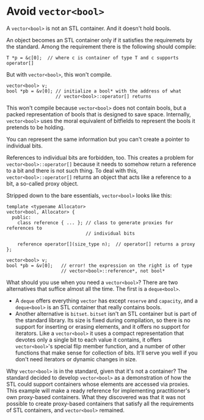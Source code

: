 # Avoid `vector<bool>`

A `vector<bool>` is not an STL container. And it doesn't hold bools.

An object becomes an STL container only if it satisfies the requiremets by the standard.
Among the requirement there is the following should compile:
```
T *p = &c[0];  // where c is container of type T and c supports operator[]
```

But with `vector<bool>`, this won't compile.
```
vector<bool> v;
bool *pb = &v[0]; // initialize a bool* with the address of what
                  // vector<bool>::operator[] returns
```

This won't compile because `vector<bool>` does not contain bools, but a packed representation of bools that is designed to save space.
Internally, `vector<bool>` uses the moral equivalent of bitfields to represent the bools it pretends to be holding.

You can represent the same information but you can't create a pointer to individual bits.

References to individual bits are forbidden, too. This creates a problem for `vector<bool>::operator[]` because it needs to somehow return a reference to a bit and there is not such thing.
To deal with this, `vector<bool>::operator[]` returns an object that acts like a reference to a bit, a so-called proxy object.

Stripped down to the bare essentials, `vector<bool>` looks like this:
```
template <typename Allocator>
vector<bool, Allocator> {
  public:
    class reference { ... }; // class to generate proxies for references to
                             // individual bits

    reference operator[](size_type n);  // operator[] returns a proxy
};

vector<bool> v;
bool *pb = &v[0];   // error! the expression on the right is of type
                    // vector<bool>::reference*, not bool*
```

What should you use when you need a `vector<bool>`?
There are two alternatives that suffice almost all the time. The first is a `deque<bool>`.
* A `deque` offers everything `vector` has except `reserve` and `capacity`, and a `deque<bool>` is an STL container that really contains bools.
* Another alternative is `bitset`. `bitset` isn't an STL container but is part of the standard library. Its size is fixed during compilation, so there is no support for inserting or erasing elements, and it offers no support for iterators. Like a `vector<bool>` it uses a compact representation that devotes only a single bit to each value it contains, it offers `vector<bool>`'s special flip member function, and a number of other functions that make sense for collection of bits. It'll serve you well if you don't need iterators or dynamic changes in size.

Why `vector<bool>` is in the standard, given that it's not a container?
The standard decided to develop `vector<bool>` as a demonstration of how the STL could support containers whose elements are accessed via proxies.
This example will make a ready reference for implementing practitioner's own proxy-based containers.
What they discovered was that it was not possible to create proxy-based containers that satisfy all the requirements of STL containers, and `vector<bool>` remained.
